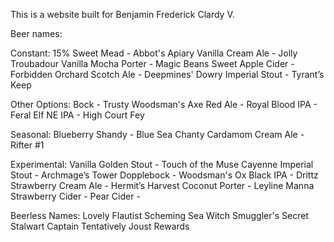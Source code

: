 This is a website built for Benjamin Frederick Clardy V.

Beer names:

Constant:
15% Sweet Mead - Abbot's Apiary
Vanilla Cream Ale - Jolly Troubadour
Vanilla Mocha Porter - Magic Beans
Sweet Apple Cider - Forbidden Orchard
Scotch Ale - Deepmines' Dowry
Imperial Stout - Tyrant’s Keep

Other Options:
Bock - Trusty Woodsman's Axe
Red Ale - Royal Blood
IPA - Feral Elf
NE IPA - High Court Fey

Seasonal:
Blueberry Shandy - Blue Sea Chanty
Cardamom Cream Ale - Rifter #1

Experimental:
Vanilla Golden Stout - Touch of the Muse
Cayenne Imperial Stout - Archmage’s Tower
Dopplebock - Woodsman's Ox
Black IPA - Drittz
Strawberry Cream Ale - Hermit’s Harvest
Coconut Porter - Leyline Manna
Strawberry Cider -
Pear Cider -

Beerless Names:
Lovely Flautist
Scheming Sea Witch
Smuggler's Secret
Stalwart Captain
Tentatively Joust Rewards

